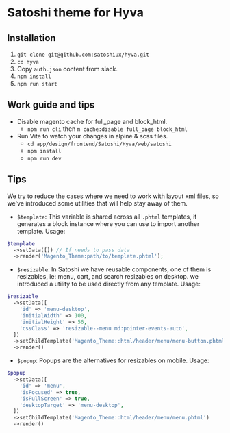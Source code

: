 # Satoshi theme for Hyva

## Installation

1. `git clone git@github.com:satoshiux/hyva.git`
2. `cd hyva`
3. Copy `auth.json` content from slack.
4. `npm install`
5. `npm run start`

## Work guide and tips

- Disable magento cache for full_page and block_html.
  - `npm run cli` then `m cache:disable full_page block_html`
- Run Vite to watch your changes in alpine & scss files.
  - `cd app/design/frontend/Satoshi/Hyva/web/satoshi`
  - `npm install`
  - `npm run dev`

## Tips

We try to reduce the cases where we need to work with layout xml files, so we've introduced some utilities that will help stay away of them.

- `$template`: This variable is shared across all `.phtml` templates, it generates a block instance where you can use to import another template.
  Usage:

```php
$template
  ->setData([]) // If needs to pass data
  ->render('Magento_Theme:path/to/template.phtml');
```

- `$resizable`: In Satoshi we have reusable components, one of them is resizables, ie: menu, cart, and search resizables on desktop. we introduced a utility to be used directly from any template.
  Usage:

```php
$resizable
  ->setData([
    'id' => 'menu-desktop',
    'initialWidth' => 100,
    'initialHeight' => 56,
    'cssClass' => 'resizable--menu md:pointer-events-auto',
  ])
  ->setChildTemplate('Magento_Theme::html/header/menu/menu-button.phtml')
  ->render()
```

- `$popup`: Popups are the alternatives for resizables on mobile.
  Usage:

```php
$popup
  ->setData([
    'id' => 'menu',
    'isFocused' => true,
    'isFullScreen' => true,
    'desktopTarget' => 'menu-desktop',
  ])
  ->setChildTemplate('Magento_Theme::html/header/menu/menu.phtml')
  ->render()
```
